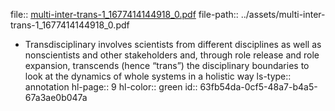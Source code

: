 file:: [multi-inter-trans-1_1677414144918_0.pdf](../assets/multi-inter-trans-1_1677414144918_0.pdf)
file-path:: ../assets/multi-inter-trans-1_1677414144918_0.pdf

- Transdisciplinary involves scientists from different disciplines as well as nonscientists and other stakeholders and, through role release and role expansion, transcends (hence “trans”) the disciplinary boundaries to look at the dynamics of whole systems in a holistic way
  ls-type:: annotation
  hl-page:: 9
  hl-color:: green
  id:: 63fb54da-0cf5-48a7-b4a5-67a3ae0b047a